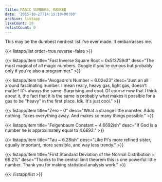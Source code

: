 ```yaml
---
title: MAGIC NUMBERS, RANKED
date: '2015-10-27T14:15:10+00:00'
archive: listapp
likeCount: 10
relistCount: 0
---
```


This may be the dumbest nerdiest list I've ever made. It embarrasses me.

{{< listapp/list order=true reverse=false >}}

   {{< listapp/item title="Fast Inverse Square Root ~ 0x5f3759df"
      desc="The most magical of all magic numbers. Google if you're curious but probably only if you're also a programmer." >}}

   {{< listapp/item title="Avogadro's Number ~ 6.02e23"
      desc="Just an all around fascinating number. I mean really, heavy gas, light gas, doesn't matter! It's always the same. Surprising and cool. Of course now that I think about it, the fact that it is the same is probably what makes it possible for a gas to be \"heavy\" in the first place. Idk. It's just cool." >}}

   {{< listapp/item title="Zero – 0"
      desc="What a strange little monster. Adds nothing. Takes everything away. And makes so many things possible." >}}

   {{< listapp/item title="Feigenbaum Constant ~ 4.6692ish"
      desc="If God is a number he is approximately equal to 4.6692." >}}

   {{< listapp/item title="Tau ~ 6.28ish"
      desc="Like Pi's more refined sister, equally important, more sensible, and way less trendy." >}}

   {{< listapp/item title="First Standard Deviation of the Normal Distribution ~ 68.2%"
      desc="Thanks to the central limit theorem this is one powerful little number. Thank you for making statistical analysis work." >}}

{{< /listapp/list >}}
